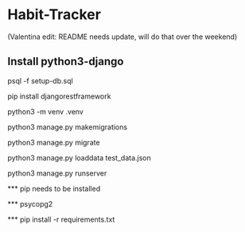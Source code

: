 # Habit-Tracker
(Valentina edit: README needs update, will do that over the weekend)
## Install python3-django

psql -f setup-db.sql

pip install djangorestframework

python3 -m venv .venv

python3 manage.py makemigrations

python3 manage.py migrate

python3 manage.py loaddata test_data.json

python3 manage.py runserver

*** pip needs to be installed

*** psycopg2

*** pip install -r requirements.txt


